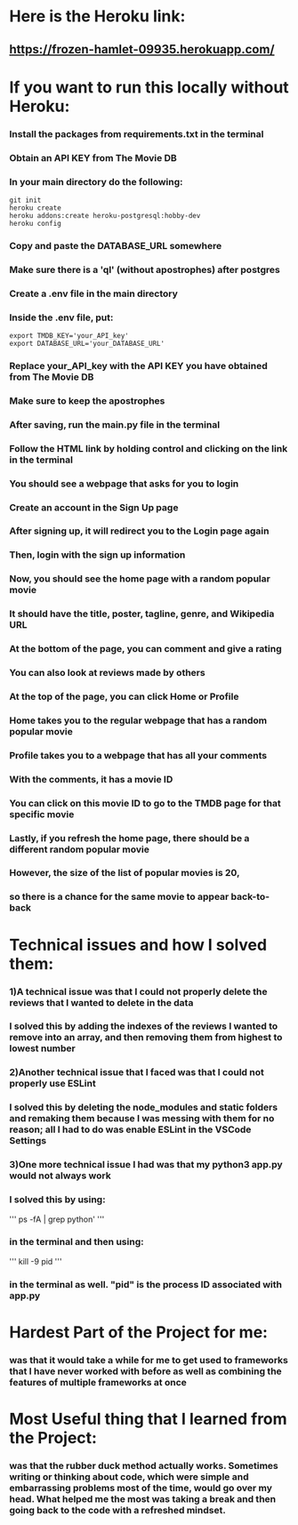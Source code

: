 # Here is the Heroku link:
## https://frozen-hamlet-09935.herokuapp.com/
# If you want to run this locally without Heroku:
### Install the packages from requirements.txt in the terminal
### Obtain an API KEY from The Movie DB
### In your main directory do the following:
```
git init
heroku create
heroku addons:create heroku-postgresql:hobby-dev
heroku config
```
### Copy and paste the DATABASE_URL somewhere
### Make sure there is a 'ql' (without apostrophes) after postgres
### Create a .env file in the main directory
### Inside the .env file, put:
```
export TMDB_KEY='your_API_key'
export DATABASE_URL='your_DATABASE_URL'
```
### Replace your_API_key with the API KEY you have obtained from The Movie DB
### Make sure to keep the apostrophes
### After saving, run the main.py file in the terminal
### Follow the HTML link by holding control and clicking on the link in the terminal
### You should see a webpage that asks for you to login
### Create an account in the Sign Up page
### After signing up, it will redirect you to the Login page again
### Then, login with the sign up information
### Now, you should see the home page with a random popular movie
### It should have the title, poster, tagline, genre, and Wikipedia URL
### At the bottom of the page, you can comment and give a rating 
### You can also look at reviews made by others
### At the top of the page, you can click Home or Profile
### Home takes you to the regular webpage that has a random popular movie
### Profile takes you to a webpage that has all your comments
### With the comments, it has a movie ID
### You can click on this movie ID to go to the TMDB page for that specific movie
### Lastly, if you refresh the home page, there should be a different random popular movie
### However, the size of the list of popular movies is 20,
### so there is a chance for the same movie to appear back-to-back
# Technical issues and how I solved them:
### 1)A technical issue was that I could not properly delete the reviews that I wanted to delete in the data
### I solved this by adding the indexes of the reviews I wanted to remove into an array, and then removing them from highest to lowest number
### 2)Another technical issue that I faced was that I could not properly use ESLint
### I solved this by deleting the node_modules and static folders and remaking them because I was messing with them for no reason; all I had to do was enable ESLint in the VSCode Settings
### 3)One more technical issue I had was that my python3 app.py would not always work
### I solved this by using:
'''
ps -fA | grep python'
'''
### in the terminal and then using:
'''
kill -9 pid
'''
### in the terminal as well. "pid" is the process ID associated with app.py
# Hardest Part of the Project for me:
### was that it would take a while for me to get used to frameworks that I have never worked with before as well as combining the features of multiple frameworks at once
# Most Useful thing that I learned from the Project:
### was that the rubber duck method actually works. Sometimes writing or thinking about code, which were simple and embarrassing problems most of the time, would go over my head. What helped me the most was taking a break and then going back to the code with a refreshed mindset.